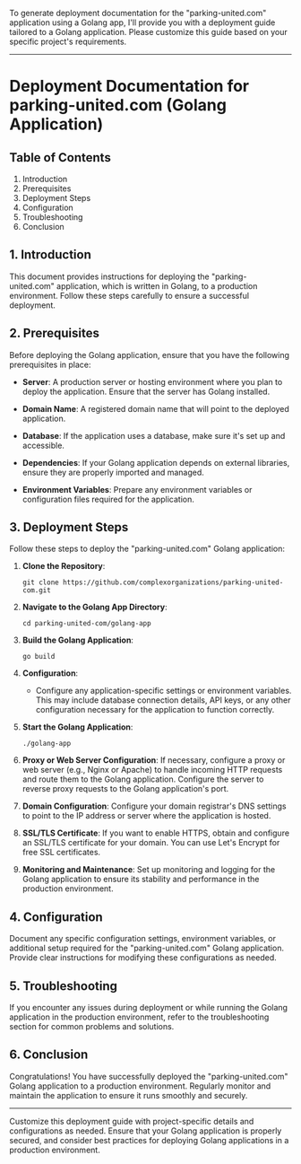 To generate deployment documentation for the "parking-united.com" application using a Golang app, I'll provide you with a deployment guide tailored to a Golang application. Please customize this guide based on your specific project's requirements.

---

# Deployment Documentation for parking-united.com (Golang Application)

## Table of Contents

1. Introduction
2. Prerequisites
3. Deployment Steps
4. Configuration
5. Troubleshooting
6. Conclusion

## 1. Introduction

This document provides instructions for deploying the "parking-united.com" application, which is written in Golang, to a production environment. Follow these steps carefully to ensure a successful deployment.

## 2. Prerequisites

Before deploying the Golang application, ensure that you have the following prerequisites in place:

- **Server**: A production server or hosting environment where you plan to deploy the application. Ensure that the server has Golang installed.

- **Domain Name**: A registered domain name that will point to the deployed application.

- **Database**: If the application uses a database, make sure it's set up and accessible.

- **Dependencies**: If your Golang application depends on external libraries, ensure they are properly imported and managed.

- **Environment Variables**: Prepare any environment variables or configuration files required for the application.

## 3. Deployment Steps

Follow these steps to deploy the "parking-united.com" Golang application:

1. **Clone the Repository**:
   ```
   git clone https://github.com/complexorganizations/parking-united-com.git
   ```

2. **Navigate to the Golang App Directory**:
   ```
   cd parking-united-com/golang-app
   ```

3. **Build the Golang Application**:
   ```
   go build
   ```

4. **Configuration**:
   - Configure any application-specific settings or environment variables. This may include database connection details, API keys, or any other configuration necessary for the application to function correctly.

5. **Start the Golang Application**:
   ```
   ./golang-app
   ```

6. **Proxy or Web Server Configuration**:
   If necessary, configure a proxy or web server (e.g., Nginx or Apache) to handle incoming HTTP requests and route them to the Golang application. Configure the server to reverse proxy requests to the Golang application's port.

7. **Domain Configuration**:
   Configure your domain registrar's DNS settings to point to the IP address or server where the application is hosted.

8. **SSL/TLS Certificate**:
   If you want to enable HTTPS, obtain and configure an SSL/TLS certificate for your domain. You can use Let's Encrypt for free SSL certificates.

9. **Monitoring and Maintenance**:
   Set up monitoring and logging for the Golang application to ensure its stability and performance in the production environment.

## 4. Configuration

Document any specific configuration settings, environment variables, or additional setup required for the "parking-united.com" Golang application. Provide clear instructions for modifying these configurations as needed.

## 5. Troubleshooting

If you encounter any issues during deployment or while running the Golang application in the production environment, refer to the troubleshooting section for common problems and solutions.

## 6. Conclusion

Congratulations! You have successfully deployed the "parking-united.com" Golang application to a production environment. Regularly monitor and maintain the application to ensure it runs smoothly and securely.

---

Customize this deployment guide with project-specific details and configurations as needed. Ensure that your Golang application is properly secured, and consider best practices for deploying Golang applications in a production environment.
